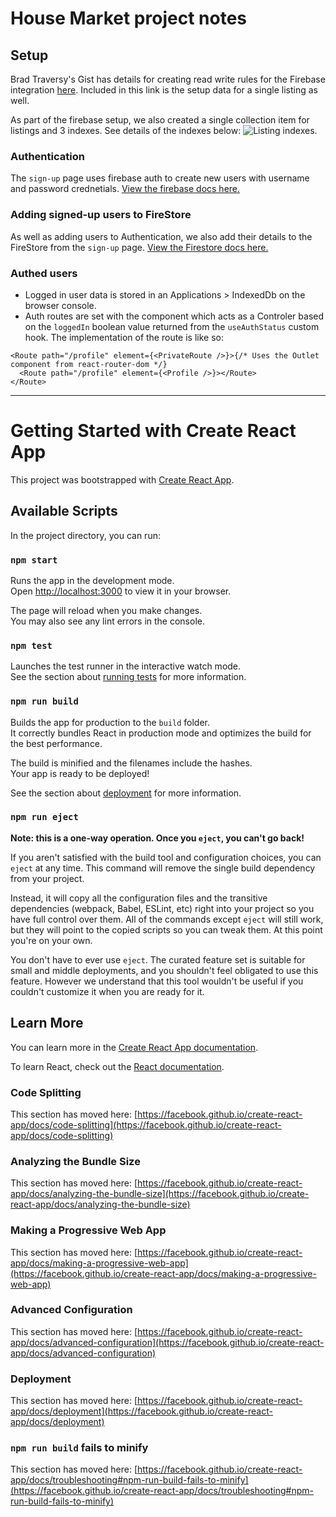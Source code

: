 # House Market project notes
## Setup
Brad Traversy's Gist has details for creating read write rules for the Firebase integration [here](https://gist.github.com/bradtraversy/caab8ebd8ff4b6e947632887e0183761).
Included in this link is the setup data for a single listing as well.

As part of the firebase setup, we also created a single collection item for listings and 3 indexes. See details of the indexes below:
![Listing indexes.](https://github.com/MarkCondello/react-house-marketplace/blob/master/src/assets/jpg/listing-indexes.jpg)

### Authentication
The `sign-up` page uses firebase auth to create new users with username and password crednetials. [View the firebase docs here.](https://firebase.google.com/docs/auth/web/start)

### Adding signed-up users to FireStore
As well as adding users to Authentication, we also add their details to the FireStore from the `sign-up` page. [View the Firestore docs here.](https://firebase.google.com/docs/firestore/manage-data/add-data)

### Authed users
- Logged in user data is stored in an Applications > IndexedDb on the browser console.
- Auth routes are set with the <PrivateRoute /> component which acts as a Controler based on the `loggedIn` boolean value returned from the `useAuthStatus` custom hook. The implementation of the route is like so:

```
<Route path="/profile" element={<PrivateRoute />}>{/* Uses the Outlet component from react-router-dom */}
  <Route path="/profile" element={<Profile />}></Route>
</Route>
```

---------
# Getting Started with Create React App

This project was bootstrapped with [Create React App](https://github.com/facebook/create-react-app).

## Available Scripts

In the project directory, you can run:

### `npm start`

Runs the app in the development mode.\
Open [http://localhost:3000](http://localhost:3000) to view it in your browser.

The page will reload when you make changes.\
You may also see any lint errors in the console.

### `npm test`

Launches the test runner in the interactive watch mode.\
See the section about [running tests](https://facebook.github.io/create-react-app/docs/running-tests) for more information.

### `npm run build`

Builds the app for production to the `build` folder.\
It correctly bundles React in production mode and optimizes the build for the best performance.

The build is minified and the filenames include the hashes.\
Your app is ready to be deployed!

See the section about [deployment](https://facebook.github.io/create-react-app/docs/deployment) for more information.

### `npm run eject`

**Note: this is a one-way operation. Once you `eject`, you can't go back!**

If you aren't satisfied with the build tool and configuration choices, you can `eject` at any time. This command will remove the single build dependency from your project.

Instead, it will copy all the configuration files and the transitive dependencies (webpack, Babel, ESLint, etc) right into your project so you have full control over them. All of the commands except `eject` will still work, but they will point to the copied scripts so you can tweak them. At this point you're on your own.

You don't have to ever use `eject`. The curated feature set is suitable for small and middle deployments, and you shouldn't feel obligated to use this feature. However we understand that this tool wouldn't be useful if you couldn't customize it when you are ready for it.

## Learn More

You can learn more in the [Create React App documentation](https://facebook.github.io/create-react-app/docs/getting-started).

To learn React, check out the [React documentation](https://reactjs.org/).

### Code Splitting

This section has moved here: [https://facebook.github.io/create-react-app/docs/code-splitting](https://facebook.github.io/create-react-app/docs/code-splitting)

### Analyzing the Bundle Size

This section has moved here: [https://facebook.github.io/create-react-app/docs/analyzing-the-bundle-size](https://facebook.github.io/create-react-app/docs/analyzing-the-bundle-size)

### Making a Progressive Web App

This section has moved here: [https://facebook.github.io/create-react-app/docs/making-a-progressive-web-app](https://facebook.github.io/create-react-app/docs/making-a-progressive-web-app)

### Advanced Configuration

This section has moved here: [https://facebook.github.io/create-react-app/docs/advanced-configuration](https://facebook.github.io/create-react-app/docs/advanced-configuration)

### Deployment

This section has moved here: [https://facebook.github.io/create-react-app/docs/deployment](https://facebook.github.io/create-react-app/docs/deployment)

### `npm run build` fails to minify

This section has moved here: [https://facebook.github.io/create-react-app/docs/troubleshooting#npm-run-build-fails-to-minify](https://facebook.github.io/create-react-app/docs/troubleshooting#npm-run-build-fails-to-minify)
